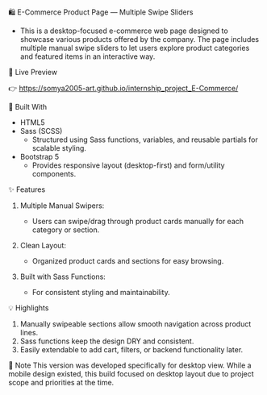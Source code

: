 🛍️ E-Commerce Product Page — Multiple Swipe Sliders
- This is a desktop-focused e-commerce web page designed to showcase various products offered by the company. The page includes multiple manual swipe sliders to let users explore product categories and featured items in an interactive way.

🔗 Live Preview

👉 https://somya2005-art.github.io/internship_project_E-Commerce/

🧰 Built With
- HTML5
- Sass (SCSS)
  - Structured using Sass functions, variables, and reusable partials for scalable styling.
- Bootstrap 5
  - Provides responsive layout (desktop-first) and form/utility components.

✨ Features
1. Multiple Manual Swipers:
    - Users can swipe/drag through product cards manually for each category or section.

2. Clean Layout:
    - Organized product cards and sections for easy browsing.

3. Built with Sass Functions:
    - For consistent styling and maintainability.

💡 Highlights
1. Manually swipeable sections allow smooth navigation across product lines.
2. Sass functions keep the design DRY and consistent.
3. Easily extendable to add cart, filters, or backend functionality later.

📝 Note
This version was developed specifically for desktop view. While a mobile design existed, this build focused on desktop layout due to project scope and priorities at the time.
